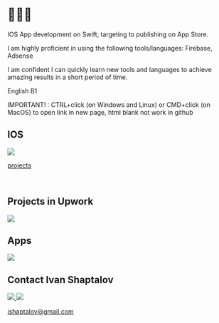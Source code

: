 <a name="readme-top"></a> 
# 👨‍💻🔨 

<p>IOS App development on Swift, targeting to publishing on App Store.</p>

<p>I am highly proficient in using the following tools/languages: Firebase, Adsense  </p>
<p>I am confident I can quickly learn new tools and languages to achieve amazing results in a short period of time. </p>
<p>English B1</p>

IMPORTANT! : CTRL+click (on Windows and Linux) or CMD+click (on MacOS) to open link in new page, html blank not work in github

## IOS 
<div>
  <a href="https://github.com/IvanShaptalov?tab=repositories&q=&type=public&language=swift" target="_blank">
    <img src="https://skillicons.dev/icons?i=swift,firebase,git,bash" />
    <p>projects</p>
  </a>
  <br />
 
</div>

## Projects in Upwork 

<a href="https://www.upwork.com/freelancers/ivanshaptalov" target="_blank">
  <img src="https://encrypted-tbn0.gstatic.com/images?q=tbn:ANd9GcQG7J6wgLemAB5GE6iPUvwdARY9UCo10jdBj1ccfWtVXbIhGqQM7jQZYjM&usqp=CAU">
</a>

## Apps

 <a href="https://apps.apple.com/us/developer/ivan-shaptalov/id1724017478" target="_blank">
    <img src="https://developer.apple.com/assets/elements/badges/download-on-the-app-store.svg" />
  </a>
  
<!-- CONTACT --> 

## Contact Ivan Shaptalov 



<a href="https://www.instagram.com/eye_van92" target="_blank">
  <img src="https://skillicons.dev/icons?i=instagram">
</a>
<a href="https://www.linkedin.com/in/ivan-shaptalov-68b173222/" target="_blank">
  <img src="https://skillicons.dev/icons?i=linkedin">
</a> 

ishaptalov@gmail.com
